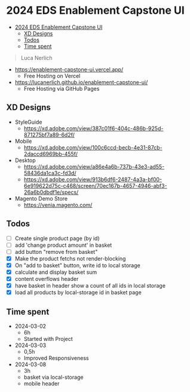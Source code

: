 # 2024 EDS Enablement Capstone UI

<!-- TOC -->
* [2024 EDS Enablement Capstone UI](#2024-eds-enablement-capstone-ui)
  * [XD Designs](#xd-designs)
  * [Todos](#todos)
  * [Time spent](#time-spent)
<!-- TOC -->

> Luca Nerlich

- https://enablement-capstone-ui.vercel.app/
    - Free Hosting on Vercel
- https://lucanerlich.github.io/enablement-capstone-ui/
    - Free Hosting via GitHub Pages

## XD Designs

- StyleGuide
    - https://xd.adobe.com/view/387c01f6-404c-486b-925d-871275bf7a89-6d2f/
- Mobile
    - https://xd.adobe.com/view/100c6ccd-becb-4e31-87cb-2daccd6969bb-455f/
- Desktop
    - https://xd.adobe.com/view/a86e4a6b-737b-43e3-ad55-58436da1ca3c-fd3d/
  - https://xd.adobe.com/view/913b6df6-2487-4a3a-bf00-6e919622d75c-c468/screen/70ec167b-4657-4946-abf3-26a6b0dbdf1e/specs/
- Magento Demo Store
    - https://venia.magento.com/

## Todos

- [ ] Create single product page (by id)
- [ ] add 'change product amount' in basket
- [ ] add button "remove from basket"
- [x] Make the product fetchs not render-blocking
- [x] On "add to basket" button, write id to local storage
- [x] calculate and display basket sum
- [x] content overflows header
- [x] have basket in header show a count of all ids in local storage
- [x] load all products by local-storage id in basket page

## Time spent

- 2024-03-02
    - 6h
    - Started with Project
- 2024-03-03
    - 0,5h
    - Improved Responsiveness
- 2024-03-08
    - 3h
    - basket via local-storage
    - mobile header
